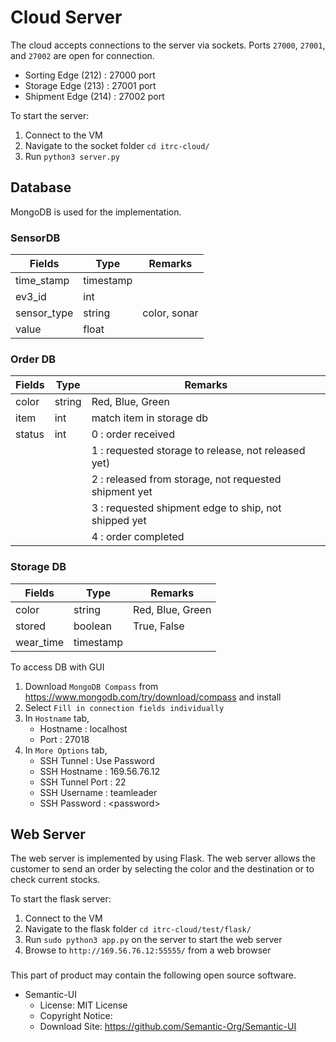 # Cloud Server

The cloud accepts connections to the server via sockets. Ports `27000`, `27001`, and `27002` are open for connection.

* Sorting Edge  (212) : 27000 port
* Storage Edge  (213) : 27001 port
* Shipment Edge (214) : 27002 port

To start the server:

1. Connect to the VM
2. Navigate to the socket folder `cd itrc-cloud/`
3. Run `python3 server.py`

## Database

MongoDB is used for the implementation.

### SensorDB

|Fields|Type|Remarks|
|-------|-----|-----|
|time_stamp|timestamp||
|ev3_id|int|
|sensor_type|string|color, sonar|
|value|float|

### Order DB

|Fields|Type|Remarks|
|-------|-----|----|
|color|string|Red, Blue, Green|
|item|int|match item in storage db
|status|int|0 : order received|
|      |   |1 : requested storage to release, not released yet)|
|      |   |2 : released from storage, not requested shipment yet|
|      |   |3 : requested shipment edge to ship, not shipped yet|
|      |   |4 : order completed|

### Storage DB

|Fields|Type|Remarks|
|-------|-----|-----|
|color|string|Red, Blue, Green|
|stored|boolean|True, False|
|wear_time|timestamp| |

To access DB with GUI

1. Download `MongoDB Compass` from <https://www.mongodb.com/try/download/compass> and install
2. Select `Fill in connection fields individually`
3. In `Hostname` tab,
    * Hostname : localhost
    * Port : 27018
4. In `More Options` tab,
    * SSH Tunnel : Use Password
    * SSH Hostname : 169.56.76.12
    * SSH Tunnel Port : 22
    * SSH Username : teamleader
    * SSH Password : &lt;password&gt;

## Web Server

The web server is implemented by using Flask. The web server allows the customer to send an order by selecting the color
and the destination or to check current stocks.

To start the flask server:

1. Connect to the VM
2. Navigate to the flask folder `cd itrc-cloud/test/flask/`
3. Run `sudo python3 app.py` on the server to start the web server
4. Browse to `http://169.56.76.12:55555/` from a web browser

###  

This part of product may contain the following open source software.

- Semantic-UI
    - License: MIT License
    - Copyright Notice:
    - Download Site: https://github.com/Semantic-Org/Semantic-UI
